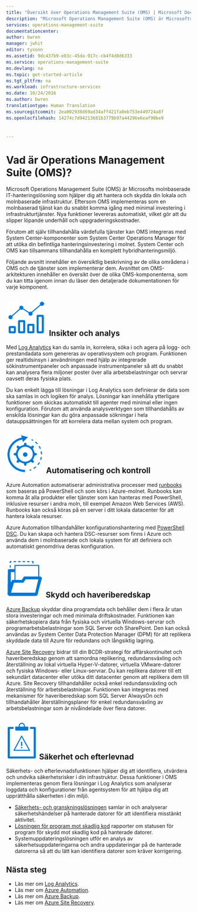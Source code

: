 ```yaml
---
title: "Översikt över Operations Management Suite (OMS) | Microsoft Docs"
description: "Microsoft Operations Management Suite (OMS) är Microsofts molnbaserade IT-hanteringslösning som hjälper dig att hantera och skydda din lokala och molnbaserade infrastruktur.  I den här artikeln identifierar vi de olika tjänster som ingår i OMS. Artikeln innehåller också länkar till mer detaljerat innehåll om tjänsterna."
services: operations-management-suite
documentationcenter: 
author: bwren
manager: jwhit
editor: tysonn
ms.assetid: 9dc437b9-e83c-45da-917c-cb4f4d8d6333
ms.service: operations-management-suite
ms.devlang: na
ms.topic: get-started-article
ms.tgt_pltfrm: na
ms.workload: infrastructure-services
ms.date: 10/24/2016
ms.author: bwren
translationtype: Human Translation
ms.sourcegitcommit: 2ea002938d69ad34aff421fa0eb753e449724a8f
ms.openlocfilehash: 14274c7d94213681b3779b97a44296e6eaf90be9


---
```

# <a name="what-is-operations-management-suite-oms"></a>Vad är Operations Management Suite (OMS)?
Microsoft Operations Management Suite (OMS) är Microsofts molnbaserade IT-hanteringslösning som hjälper dig att hantera och skydda din lokala och molnbaserade infrastruktur.  Eftersom OMS implementeras som en molnbaserad tjänst kan du snabbt komma igång med minimal investering i infrastrukturtjänster.  Nya funktioner levereras automatiskt, vilket gör att du slipper löpande underhåll och uppgraderingskostnader.

Förutom att själv tillhandahålla värdefulla tjänster kan OMS integreras med System Center-komponenter som System Center Operations Manager för att utöka din befintliga hanteringsinvestering i molnet.  System Center och OMS kan tillsammans tillhandahålla en komplett hybridhanteringsmiljö.

Följande avsnitt innehåller en översiktlig beskrivning av de olika områdena i OMS och de tjänster som implementerar dem.  Avsnittet om OMS-arkitekturen innehåller en översikt över de olika OMS-komponenterna, som du kan titta igenom innan du läser den detaljerade dokumentationen för varje komponent.

## <a name="insight-and-analyticsmediaoperationsmanagementsuiteoverviewiconinsightanalyticspng-insight-and-analytics"></a>![Insikter och analys](media/operations-management-suite-overview/icon-insight-analytics.png) Insikter och analys
Med [Log Analytics](http://azure.microsoft.com/documentation/services/log-analytics) kan du samla in, korrelera, söka i och agera på logg- och prestandadata som genereras av operativsystem och program. Funktionen ger realtidsinsyn i användningen med hjälp av integrerade sökinstrumentpaneler och anpassade instrumentpaneler så att du snabbt kan analysera flera miljoner poster över alla arbetsbelastningar och servrar oavsett deras fysiska plats.

Du kan enkelt lägga till lösningar i Log Analytics som definierar de data som ska samlas in och logiken för analys.  Lösningar kan innehålla ytterligare funktioner som skickas automatiskt till agenter med minimal eller ingen konfiguration.  Förutom att använda analysverktygen som tillhandahålls av enskilda lösningar kan du göra anpassade sökningar i hela datauppsättningen för att korrelera data mellan system och program.  

## <a name="automation-controlmediaoperationsmanagementsuiteoverviewiconautomationcontrolpng-automation-control"></a>![Automatisering och kontroll](media/operations-management-suite-overview/icon-automation-control.png) Automatisering och kontroll
Azure Automation automatiserar administrativa processer med [runbooks](../automation/automation-runbook-types.md) som baseras på PowerShell och som körs i Azure-molnet.  Runbooks kan komma åt alla produkter eller tjänster som kan hanteras med PowerShell, inklusive resurser i andra moln, till exempel Amazon Web Services (AWS).  Runbooks kan också köras på en server i ditt lokala datacenter för att hantera lokala resurser.

Azure Automation tillhandahåller konfigurationshantering med [PowerShell DSC](../automation/automation-dsc-overview.md).  Du kan skapa och hantera DSC-resurser som finns i Azure och använda dem i molnbaserade och lokala system för att definiera och automatiskt genomdriva deras konfiguration.

## <a name="protection-and-recoverymediaoperationsmanagementsuiteoverviewiconprotectionrecoverypng-protection-and-disaster-recovery"></a>![Skydd och återställning](media/operations-management-suite-overview/icon-protection-recovery.png) Skydd och haveriberedskap
[Azure Backup](http://azure.microsoft.com/documentation/services/backup) skyddar dina programdata och behåller dem i flera år utan stora investeringar och med minimala driftskostnader.  Funktionen kan säkerhetskopiera data från fysiska och virtuella Windows-servrar och programarbetsbelastningar som SQL Server och SharePoint.  Den kan också användas av System Center Data Protection Manager (DPM) för att replikera skyddade data till Azure för redundans och långsiktig lagring.

[Azure Site Recovery](http://azure.microsoft.com/documentation/services/site-recovery) bidrar till din BCDR-strategi för affärskontinuitet och haveriberedskap genom att samordna replikering, redundansväxling och återställning av lokal virtuella Hyper-V-datorer, virtuella VMware-datorer och fysiska Windows- eller Linux-servrar. Du kan replikera datorer till ett sekundärt datacenter eller utöka ditt datacenter genom att replikera dem till Azure. Site Recovery tillhandahåller också enkel redundansväxling och återställning för arbetsbelastningar. Funktionen kan integreras med mekanismer för haveriberedskap som SQL Server AlwaysOn och tillhandahåller återställningsplaner för enkel redundansväxling av arbetsbelastningar som är nivåindelade över flera datorer.

## <a name="oms-security-and-compliancemediaoperationsmanagementsuiteoverviewiconsecuritycompliancepng-security-and-compliance"></a>![Säkerhet och efterlevnad i OMS](media/operations-management-suite-overview/icon-security-compliance.png) Säkerhet och efterlevnad
Säkerhets- och efterlevnadsfunktionen hjälper dig att identifiera, utvärdera och undvika säkerhetsrisker i din infrastruktur.  Dessa funktioner i OMS implementeras genom flera lösningar i Log Analytics som analyserar loggdata och konfigurationer från agentsystem för att hjälpa dig att upprätthålla säkerheten i din miljö.

* [Säkerhets- och granskningslösningen](oms-security-getting-started.md) samlar in och analyserar säkerhetshändelser på hanterade datorer för att identifiera misstänkt aktivitet.
* [Lösningen för program mot skadlig kod](../log-analytics/log-analytics-malware.md) rapporter om statusen för program för skydd mot skadlig kod på hanterade datorer.  
* Systemuppdateringslösningen utför en analys av säkerhetsuppdateringarna och andra uppdateringar på de hanterade datorerna så att du lätt kan identifiera datorer som kräver korrigering.

## <a name="next-steps"></a>Nästa steg
* Läs mer om [Log Analytics](http://azure.microsoft.com/documentation/services/log-analytics).
* Läs mer om [Azure Automation](../automation/automation-intro.md).
* Läs mer om [Azure Backup](http://azure.microsoft.com/documentation/services/backup).
* Läs mer om [Azure Site Recovery](http://azure.microsoft.com/documentation/services/site-recovery).




<!--HONumber=Nov16_HO2-->


